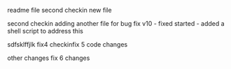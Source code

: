 readme file
second checkin
new file

second checkin
adding another file for bug fix
v10 - fixed started - added a shell script to address this


sdfsklffjlk
fix4 checkinfix 5 code changes

other changes
fix 6 changes

